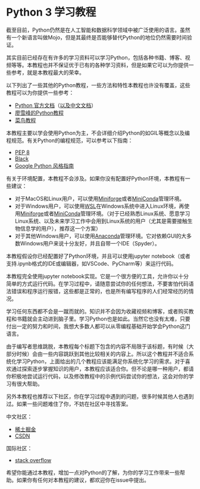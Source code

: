 # Python 3 学习教程

截至目前，Python仍然是在人工智能和数据科学领域中被广泛使用的语言。虽然有一个新语言叫做Mojo，但是其最终是否能够替代Python的地位仍然需要时间验证。

其实目前已经存在有许多的学习资料可以学习Python，包括各种书籍、博客、视频等等。本教程也并不保证优于已有的各种学习资料，但是如果它可以为你提供一些参考，就是本教程最大的荣幸。

以下列出了一些其他的Python教程，一些方法和特性本教程也许没有覆盖，这些教程可以为你提供一些参考：

- [Python 官方文档](https://docs.python.org/3/)（[以及中文文档](https://docs.python.org/zh-cn/3/)）
- [廖雪峰的Python教程](https://liaoxuefeng.com/books/python/introduction/index.html)
- [菜鸟教程](https://www.runoob.com/python/python-tutorial.html)

本教程主要以学会使用Python为主，不会详细介绍Python的如GIL等概念以及编程规范。有关Python的编程规范，可以参考以下指南：

- [PEP 8](https://peps.python.org/pep-0008/)
- [Black](https://black.readthedocs.io/en/stable/the_black_code_style/current_style.html)
- [Google Python 风格指南](https://zh-google-styleguide.readthedocs.io/en/latest/google-python-styleguide/contents.html)

有关于环境配置，本教程不会涉及。如果你没有配置好Python环境，本教程有一些建议：

- 对于MacOS和Linux用户，可以使用[Miniforge](https://github.com/conda-forge/miniforge)或者[MiniConda](https://docs.anaconda.com/miniconda/)管理环境。
- 对于Windows用户，可以使用[WSL](https://learn.microsoft.com/en-us/windows/wsl/setup/environment)在Windows系统中进入Linux环境，再使用[Miniforge](https://github.com/conda-forge/miniforge)或者[MiniConda](https://docs.anaconda.com/miniconda/)管理环境。（对于已经熟悉Linux系统、愿意学习Linux系统、以及未来学习工作中会用到Linux系统的用户（尤其是需要接触生物信息学的用户），推荐这一个方案）
- 对于其他Windows用户，可以使用[Anaconda](https://docs.anaconda.com/anaconda/install/windows/)管理环境。它对依赖GUI的大多数Windows用户来说十分友好，并且自带一个IDE（Spyder）。

本教程假设你已经配置好了Python环境，并且可以使用jupyter notebook（或者支持.ipynb格式的IDE或编辑器，如VSCode、PyCharm等）来运行代码。

本教程完全使用jupyter notebook实现。它是一个很方便的工具，允许你以十分简单的方式运行代码。在学习过程中，请随意尝试你的任何想法，不要害怕代码语法错误和程序运行报错，这些都是正常的，也是所有编写程序的人们经常经历的情况。

学习任何东西都不会是一蹴而就的。知识并不会因为收藏视频和博客，或者购买教程和书籍就会主动进到脑子里。学习Python也是如此。当然它也没有太难，只要付出一定的努力和时间，我想大多数人都可以从零编程基础开始学会Python这门语言。

由于编写者思维跳脱，本教程每个标题下包含的内容不局限于该标题，有时候（大部分时候）会由一些内容跳跃到其他比较相关的内容上。所以这个教程并不适合系统化学习Python，上面给出的几个教程应该能满足你系统化学习的需求。对于喜欢通过探索逐步掌握知识的用户，本教程应该适合你。但不论是哪一种用户，都请你积极地尝试运行代码，以及修改教程中的示例代码尝试你的想法，这会对你的学习有很大帮助。

另外本教程也推荐以下社区，你在学习过程中遇到的问题，很多时候其他人也遇到过。如果一些问题难住了你，不妨在社区中寻找答案。

中文社区：

- [稀土掘金](https://juejin.cn/)
- [CSDN](https://www.csdn.net/)

国际社区：

- [stack overflow](https://stackoverflow.com/)

希望你能通过本教程，增加一点对Python的了解，为你的学习工作带来一些帮助。如果你有任何对本教程的建议，都欢迎你在issue中提出。
